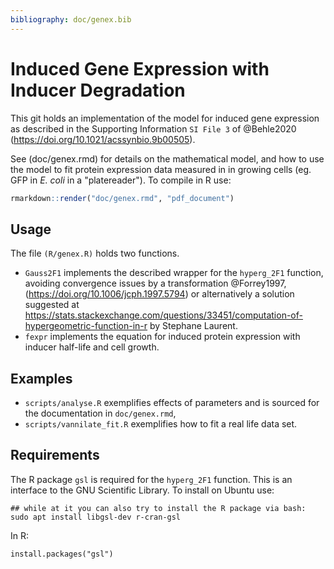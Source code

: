 ```yaml
---
bibliography: doc/genex.bib
---
```


<!-- pandoc README.md --filter pandoc-citeproc -o README.pdf -->

# Induced Gene Expression with Inducer Degradation

This git holds an implementation of the model for induced gene
expression as described in the Supporting Information `SI File 3` of
@Behle2020 (https://doi.org/10.1021/acssynbio.9b00505).

See (doc/genex.rmd) for details on the mathematical model, and how to
use the model to fit protein expression data measured in in growing
cells (eg. GFP in *E. coli* in a "platereader").  To compile in R use:

``` R
rmarkdown::render("doc/genex.rmd", "pdf_document")
```

## Usage

The file `(R/genex.R)` holds two functions.

* `Gauss2F1` implements the described wrapper for the `hyperg_2F1`
function, avoiding convergence issues by a transformation @Forrey1997,
(https://doi.org/10.1006/jcph.1997.5794) or alternatively a solution
suggested at
https://stats.stackexchange.com/questions/33451/computation-of-hypergeometric-function-in-r
by Stephane Laurent.
* `fexpr` implements the equation for induced protein expression with
inducer half-life and cell growth.



## Examples

* `scripts/analyse.R` exemplifies effects of parameters and is sourced
for the documentation in `doc/genex.rmd`,
* `scripts/vannilate_fit.R` exemplifies how to fit a real life
data set.


## Requirements

The R package `gsl` is required for the `hyperg_2F1` function.
This is an interface to the GNU Scientific Library. To install
on Ubuntu use:

```{bash}
## while at it you can also try to install the R package via bash:
sudo apt install libgsl-dev r-cran-gsl
```

In R:

```{R}
install.packages("gsl")
```
## 
